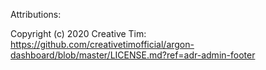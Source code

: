 Attributions:

Copyright (c) 2020 Creative Tim: https://github.com/creativetimofficial/argon-dashboard/blob/master/LICENSE.md?ref=adr-admin-footer
